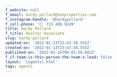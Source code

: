 ```yaml
---
f_website: null
f_email: hardy.pollard@nanproperties.com
f_instagram-handle: '@hardypollard'
f_cell-phone: 'C: 713.498.9249'
title: Hardy Pollard
f_title: Realtor Associate
slug: hardy-pollard
updated-on: '2022-01-13T23:43:38.555Z'
created-on: '2022-01-13T23:43:38.555Z'
published-on: '2022-01-14T00:03:58.602Z'
f_if-team-is-this-person-the-team-s-lead: false
layout: '[agents].html'
tags: agents
---
```



